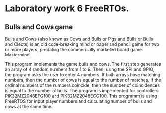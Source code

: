 # Laboratory work 6 FreeRTOs.
## Bulls and Cows game

Bulls and Cows (also known as Cows and Bulls or Pigs and Bulls or Bulls and Cleots) is an old code-breaking mind or paper and pencil game for two or more players, predating the commercially marketed board game Mastermind.

This program implements the game bulls and cows. The first step generates an array of 4 random numbers from 1 to 9. Then, using the SPI and GPIO, the program asks the user to enter 4 numbers. If both arrays have matching numbers, then the number of cows is equal to the number of matches. If the ordinal numbers of the numbers coincide, then the number of coincidences is equal to the number of bulls. The program is implemented for controllers PIK32MZ2048EFG100 and PIK32MZ2048ECG100. This programm is using FreeRTOS for input player numbers and calculating number of bulls and cows at the same time.